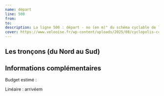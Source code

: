 ```yaml
---
name: départ
line: 500
from: 
to:   
description: La ligne 500 : départ - no (en m)" du schéma cyclable de la CCPOH  relie  à  
cover: https://www.velooise.fr/wp-content/uploads/2025/08/cyclopolis-ccpoh-(en m)".jpg
---
```

## Les tronçons (du Nord au Sud)

## Informations complémentaires

Budget estimé : 

Linéaire : arrivéem

